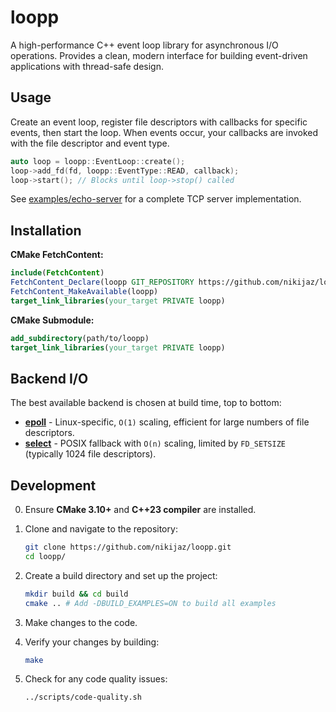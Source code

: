 # loopp

A high-performance C++ event loop library for asynchronous I/O operations.
Provides a clean, modern interface for building event-driven applications with
thread-safe design.

## Usage

Create an event loop, register file descriptors with callbacks for specific
events, then start the loop. When events occur, your callbacks are invoked with
the file descriptor and event type.

```cpp
auto loop = loopp::EventLoop::create();
loop->add_fd(fd, loopp::EventType::READ, callback);
loop->start(); // Blocks until loop->stop() called
```

See [examples/echo-server](examples/echo-server) for a complete TCP server
implementation.

## Installation

**CMake FetchContent:**

```cmake
include(FetchContent)  
FetchContent_Declare(loopp GIT_REPOSITORY https://github.com/nikijaz/loopp.git)  
FetchContent_MakeAvailable(loopp)  
target_link_libraries(your_target PRIVATE loopp)
```

**CMake Submodule:**

```cmake
add_subdirectory(path/to/loopp)  
target_link_libraries(your_target PRIVATE loopp)
```

## Backend I/O

The best available backend is chosen at build time, top to bottom:

- **[epoll](https://en.wikipedia.org/wiki/Epoll)** - Linux-specific, `O(1)` scaling,
  efficient for large numbers of file descriptors.
- **[select](https://en.wikipedia.org/wiki/Select_(Unix))** - POSIX fallback
  with `O(n)` scaling, limited by `FD_SETSIZE` (typically 1024 file descriptors).

## Development

0. Ensure **CMake 3.10+** and **C++23 compiler** are installed.
1. Clone and navigate to the repository:

    ```bash
    git clone https://github.com/nikijaz/loopp.git
    cd loopp/
    ```

2. Create a build directory and set up the project:

    ```bash
    mkdir build && cd build
    cmake .. # Add -DBUILD_EXAMPLES=ON to build all examples
    ```

3. Make changes to the code.

4. Verify your changes by building:

    ```bash
    make
    ```

5. Check for any code quality issues:

    ```bash
    ../scripts/code-quality.sh
    ```
